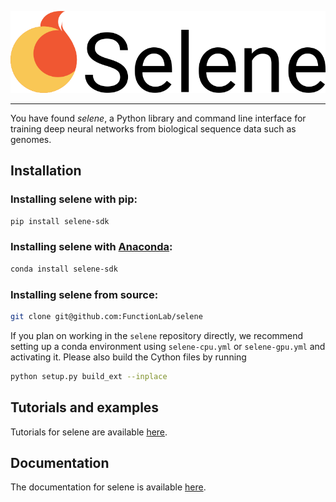![logo](docs/source/_static/img/selene_logo.png)

---

You have found *selene*, a Python library and command line interface for training deep neural networks from biological sequence data such as genomes.

## Installation

### Installing selene with pip:
```sh
pip install selene-sdk
```

### Installing selene with [Anaconda](https://www.anaconda.com/download/):
```sh
conda install selene-sdk
```

### Installing selene from source:
```sh
git clone git@github.com:FunctionLab/selene
```
If you plan on working in the `selene` repository directly, we recommend setting up a conda environment using `selene-cpu.yml` or `selene-gpu.yml` and activating it. Please also build the Cython files by running
```sh
python setup.py build_ext --inplace
```

## Tutorials and examples

Tutorials for selene are available [here](https://github.com/FunctionLab/selene/tree/master/tutorials).

## Documentation

The documentation for selene is available [here](https://selene.flatironinstitute.org/).

